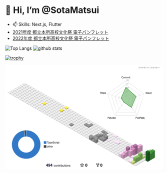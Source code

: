 # 👋 Hi, I’m @SotaMatsui
- 📫 Skills: Next.js, Flutter
- [2021年度 都立本所高校文化祭 電子パンフレット](https://fesbrochure.web.app/#/)
- [2022年度 都立本所高校文化祭 電子パンフレット](https://fes-catalog.web.app/)

<p align="left"> 
  <img alt="Top Langs" height="150px" src="https://github-readme-stats.vercel.app/api/top-langs/?username=sotamatsui&layout=compact&count_private=true&show_icons=true&theme=onedark" />
  <img alt="github stats" height="150px" src="https://github-readme-stats.vercel.app/api?username=sotamatsui&count_private=true&show_icons=true&show_icons=true&theme=onedark" />
</p>

[![trophy](https://github-profile-trophy.vercel.app/?username=sotamatsui&theme=onedark&column=7
)](https://github.com/ryo-ma/github-profile-trophy)


![](https://raw.githubusercontent.com/sotamatsui/sotamatsui/main/profile-3d-contrib/profile-season-animate.svg
)
